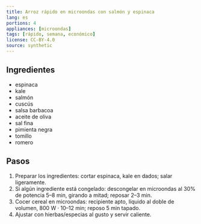 ```yaml
---
title: Arroz rápido en microondas con salmón y espinaca
lang: es
portions: 4
appliances: [microondas]
tags: [rápido, semana, económico]
license: CC-BY-4.0
source: synthetic
---
```

## Ingredientes
- espinaca
- kale
- salmón
- cuscús
- salsa barbacoa
- aceite de oliva
- sal fina
- pimienta negra
- tomillo
- romero

## Pasos
1. Preparar los ingredientes: cortar espinaca, kale en dados; salar ligeramente.
2. Si algún ingrediente está congelado: descongelar en microondas al 30% de potencia 5–8 min, girando a mitad; reposar 2–3 min.
3. Cocer cereal en microondas: recipiente apto, líquido al doble de volumen, 800 W · 10–12 min; reposo 5 min tapado.
4. Ajustar con hierbas/especias al gusto y servir caliente.
